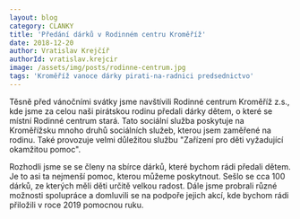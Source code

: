 ```yaml
---
layout: blog
category: CLANKY
title: 'Předání dárků v Rodinném centru Kroměříž'
date: 2018-12-20
author: Vratislav Krejčíř
authorId: vratislav.krejcir
image: /assets/img/posts/rodinne-centrum.jpg
tags: 'Kroměříž vanoce dárky pirati-na-radnici predsednictvo'
---
```


Těsně před vánočními svátky jsme navštívili Rodinné centrum Kroměříž z.s., kde jsme za celou naši pirátskou rodinu předali dárky dětem, o které se místní Rodinné centrum stará.
Tato sociální služba poskytuje na Kroměřížsku mnoho druhů sociálních služeb, kterou jsem zaměřené na rodinu. Také provozuje velmi důležitou službu "Zařízení pro děti vyžadující okamžitou pomoc". 

Rozhodli jsme se se členy na sbírce dárků, které bychom rádi předali dětem. Je to asi ta nejmenší pomoc, kterou můžeme poskytnout. Sešlo se cca 100 dárků, ze kterých měli děti určitě velkou radost.
Dále jsme probrali různé možnosti spolupráce a domluvili se na podpoře jejich akcí, kde bychom rádi přiložili v roce 2019 pomocnou ruku.
